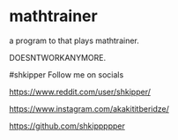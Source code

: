 # mathtrainer
a program to that plays mathtrainer.

DOESNTWORKANYMORE.


#shkipper Follow me on socials

https://www.reddit.com/user/shkipper/

https://www.instagram.com/akakititberidze/

https://github.com/shkippppper






